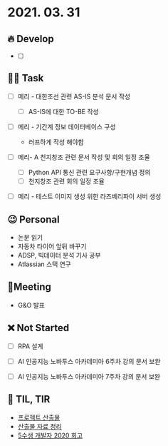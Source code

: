 # 2021. 03. 31

## 🔥 Develop

- [ ] 




##  🏳‍🌈 Task

- [ ] 메리 - 대한조선 관련 AS-IS 분석 문서 작성
  - [ ] AS-IS에 대한 TO-BE 작성
- [ ] 메리 -  기간계 정보 데이터베이스 구성
  * 러프하게 작성 해야함
- [ ] 메리- A 천지창조 관련 문서 작성 및 회의 일정 조율
  - [ ] Python API 통신 관련 요구사항/구현개념 정의
  - [ ] 천지창조 관련 회의 일정 조율
- [ ] 메리 - 테스트 이미지 생성 위한 라즈베리파이 서버 생성



## 😉 Personal

* 논문 읽기
* 자동차 타이어 앞뒤 바꾸기
* ADSP, 빅데이터 분석 기사 공부
* Atlassian 스택 연구




## :dizzy: ​Meeting

* G&O 발표



## ❌ Not Started

- [ ] RPA 설계
- [ ] AI 인공지능 노바투스 아카데미아 6주차 강의 문서 보완
- [ ] AI 인공지능 노바투스 아카데미아 7주차 강의 문서 보완



## 📸 TIL, TIR

* [프로젝트 산출물](https://velog.io/@gillog/%ED%94%84%EB%A1%9C%EC%A0%9D%ED%8A%B8-%EC%82%B0%EC%B6%9C%EB%AC%BC)
* [산출물 자료 정리](https://chlee129.tistory.com/entry/산출물-자료-정리)
* [5수생 개발자 2020 회고](https://highjune.dev/memoires/memoires2020/)